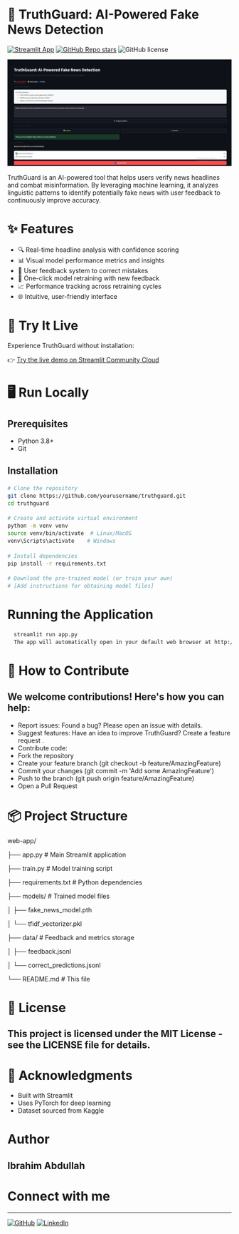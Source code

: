 # 📰 TruthGuard: AI-Powered Fake News Detection

[![Streamlit App](https://static.streamlit.io/badges/streamlit_badge_black_white.svg)](https://truthguard.streamlit.app)
[![GitHub Repo stars](https://img.shields.io/github/stars/yourusername/truthguard?style=social)](https://github.com/yourusername/truthguard)
![GitHub license](https://img.shields.io/github/license/yourusername/truthguard)

![TruthGuard Screenshot](screenshot.png)

TruthGuard is an AI-powered tool that helps users verify news headlines and combat misinformation. By leveraging machine learning, it analyzes linguistic patterns to identify potentially fake news with user feedback to continuously improve accuracy.

# ✨ Features

- 🔍 Real-time headline analysis with confidence scoring
- 📊 Visual model performance metrics and insights
- 💬 User feedback system to correct mistakes
- 🔄 One-click model retraining with new feedback
- 📈 Performance tracking across retraining cycles
- 🌐 Intuitive, user-friendly interface

# 🚀 Try It Live

Experience TruthGuard without installation:

👉 [Try the live demo on Streamlit Community Cloud](https://truthguard.streamlit.app)

# 🖥️ Run Locally

## Prerequisites
- Python 3.8+
- Git

## Installation
```bash
# Clone the repository
git clone https://github.com/yourusername/truthguard.git
cd truthguard

# Create and activate virtual environment
python -m venv venv
source venv/bin/activate  # Linux/MacOS
venv\Scripts\activate    # Windows

# Install dependencies
pip install -r requirements.txt

# Download the pre-trained model (or train your own)
# [Add instructions for obtaining model files]
```

# Running the Application
```bash
  streamlit run app.py
  The app will automatically open in your default web browser at http://localhost:8501.
```

# 🤝 How to Contribute

## **We welcome contributions! Here's how you can help:**

* Report issues: Found a bug? Please open an issue with details.
* Suggest features: Have an idea to improve TruthGuard? Create a feature request .
* Contribute code:
* Fork the repository
* Create your feature branch (git checkout -b feature/AmazingFeature)
* Commit your changes (git commit -m 'Add some AmazingFeature')
* Push to the branch (git push origin feature/AmazingFeature)
* Open a Pull Request

# 📦 Project Structure

web-app/

├── app.py                # Main Streamlit application

├── train.py              # Model training script

├── requirements.txt      # Python dependencies

├── models/               # Trained model files

│   ├── fake_news_model.pth

│   └── tfidf_vectorizer.pkl

├── data/                 # Feedback and metrics storage

│   ├── feedback.jsonl

│   └── correct_predictions.jsonl

└── README.md             # This file

# 📜 License

## This project is licensed under the MIT License - see the LICENSE file for details.

# 🙏 Acknowledgments

* Built with Streamlit
* Uses PyTorch for deep learning
* Dataset sourced from Kaggle

# Author

## Ibrahim Abdullah

# Connect with me
---
[![GitHub](https://img.shields.io/badge/GitHub-100000?style=for-the-badge&logo=github&logoColor=white)](https://github.com/Ibrahim5570)
[![LinkedIn](https://img.shields.io/badge/LinkedIn-0077B5?style=for-the-badge&logo=linkedin&logoColor=white)](https://www.linkedin.com/in/ibrahim-abdullah-220917319)

